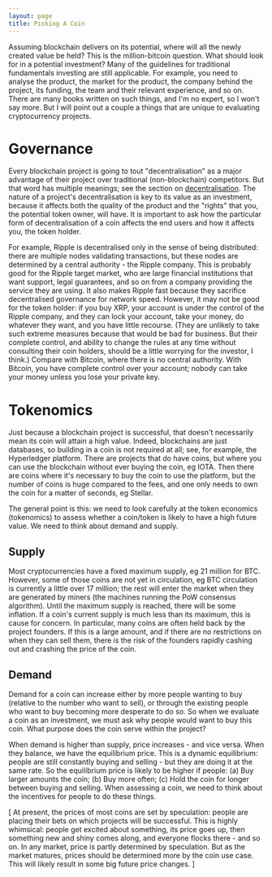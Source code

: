 ```yaml
---
layout: page
title: Picking A Coin
---
```


Assuming blockchain delivers on its potential, where will all the newly created
value be held? This is the million-bitcoin question. What should look for in a
potential investment? Many of the guidelines for traditional fundamentals
investing are still applicable. For example, you need to analyse the product,
the market for the product, the company behind the project, its funding, the
team and their relevant experience, and so on. There are many books written on
such things, and I'm no expert, so I won't say more. But I will point out a
couple a things that are unique to evaluating cryptocurrency projects.

Governance
==========

Every blockchain project is going to tout "decentralisation" as a major
advantage of their project over traditional (non-blockchain) competitors.
But that word has multiple meanings; see the section on
[decentralisation](../../intro_to_crypto/4_decentralisation).
The nature of a project's decentralisation is key to its value as an
investment, because it affects both the quality of the product and the "rights"
that you, the potential token owner, will have. It is important to ask how the
particular form of decentralisation of a coin affects the end users and how it
affects you, the token holder.

For example, Ripple is decentralised only in the sense of being distributed:
there are multiple nodes validating transactions, but these nodes are
determined by a central authority - the Ripple company. This is probably good
for the Ripple target market, who are large financial institutions that want
support, legal guarantees, and so on from a company providing the service they
are using. It also makes Ripple fast because they sacrifice decentralised
governance for network speed. However, it may not be good for the token holder:
if you buy XRP, your account is under the control of the Ripple company, and
they can lock your account, take your money, do whatever they want, and you
have little recourse. (They are unlikely to take such extreme measures because
that would be bad for business. But their complete control, and ability to
change the rules at any time without consulting their coin holders, should be
a little worrying for the investor, I think.) Compare with Bitcoin, where there
is no central authority. With Bitcoin, you have complete control over your
account; nobody can take your money unless you lose your private key.

Tokenomics
==========

Just because a blockchain project is successful, that doesn't necessarily mean
its coin will attain a high value. Indeed, blockchains are just databases, so
building in a coin is not required at all; see, for example, the Hyperledger
platform. There are projects that do have coins, but where you can use the
blockchain without ever buying the coin, eg IOTA. Then there are coins where
it's necessary to buy the coin to use the platform, but the number of coins is
huge compared to the fees, and one only needs to own the coin for a matter of
seconds, eg Stellar.

The general point is this: we need to look carefully at the token economics
(tokenomics) to assess whether a coin/token is likely to have a high future
value. We need to think about demand and supply.

Supply
------
Most cryptocurrencies have a fixed maximum supply, eg 21 million for BTC.
However, some of those coins are not yet in circulation, eg BTC circulation is
currently a little over 17 million; the rest will enter the market when they
are generated by miners (the machines running the PoW consensus algorithm).
Until the maximum supply is reached, there will be some inflation.
If a coin's current supply is much less than its maximum, this is cause for
concern. In particular, many coins are often held back by the project founders.
If this is a large amount, and if there are no restrictions on when they can
sell them, there is the risk of the founders rapidly cashing out and crashing
the price of the coin.

Demand
------
Demand for a coin can increase either by more people wanting to buy (relative
to the number who want to sell), or through the existing people who want to buy
becoming more desperate to do so. So when we evaluate a coin as an investment,
we must ask why people would want to buy this coin. What purpose does the coin
serve within the project?

When demand is higher than supply, price increases - and vice versa. When they
balance, we have the equilibrium price. This is a dynamic equilibrium: people
are still constantly buying and selling - but they are doing it at the same
rate. So the equilibrium price is likely to be higher if people:
(a) Buy larger amounts the coin;
(b) Buy more often;
(c) Hold the coin for longer between buying and selling.
When assessing a coin, we need to think about the incentives for people to do
these things.

[ At present, the prices of most coins are set by speculation: people are
  placing their bets on which projects will be successful. This is highly
  whimsical: people get excited about something, its price goes up, then
  something new and shiny comes along, and everyone flocks there - and so on.
  In any market, price is partly determined by speculation. But as the market
  matures, prices should be determined more by the coin use case. This will
  likely result in some big future price changes. ]
